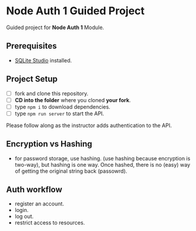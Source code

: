 # Node Auth 1 Guided Project

Guided project for **Node Auth 1** Module.

## Prerequisites

- [SQLite Studio](https://sqlitestudio.pl/index.rvt?act=download) installed.

## Project Setup

- [ ] fork and clone this repository.
- [ ] **CD into the folder** where you cloned **your fork**.
- [ ] type `npm i` to download dependencies.
- [ ] type `npm run server` to start the API.

Please follow along as the instructor adds authentication to the API.

## Encryption vs Hashing

- for password storage, use hashing. (use hashing because encryption is two-way), but hashing is one way.  Once hashed, there is no (easy) way of getting the original  string back (passowrd).

## Auth workflow

- register an account.
- login.
- log out.
- restrict access to resources.

